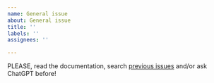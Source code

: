 ```yaml
---
name: General issue
about: General issue
title: ''
labels: ''
assignees: ''

---
```


PLEASE, read the documentation, search [previous issues](https://github.com/cnadler86/micropython-camera-API/issues?q=is%3Aissue) and/or ask ChatGPT before!

